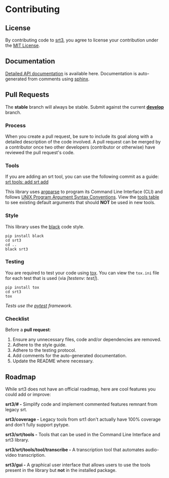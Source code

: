 # Contributing

## License

By contributing code to [srt3](https://github.com/switchupcb/srt), you agree to license your contribution under the [MIT License](https://github.com/switchupcb/srt/blob/develop/LICENSE).

## Documentation

[Detailed API documentation](https://srt3.readthedocs.io/en/latest/api.html) is available here. Documentation is auto-generated from comments using [sphinx](https://www.sphinx-doc.org/en/master/).

## Pull Requests

The **stable** branch will always be stable. Submit against the current [**develop**](https://github.com/switchupcb/srt/tree/develop) branch.

### Process

When you create a pull request, be sure to include its goal along with a detailed description of the code involved. A pull request can be merged by a contributor once two other developers (contributor or otherwise) have reviewed the pull request's code.

### Tools

If you are adding an srt tool, you can use the following commit as a guide: [srt tools: add srt add](https://github.com/switchupcb/srt3/commit/1ee1f649c9a09acc649bd48c076ec6f92e8ce78e)

This library uses [argparse](https://docs.python.org/3/library/argparse) to program its Command Line Interface (CLI) and follows [UNIX Program Argument Syntax Conventions](https://www.gnu.org/software/libc/manual/html_node/Argument-Syntax.html). View the [tools table](https://github.com/switchupcb/srt/tree/develop/srt/tools) to see existing default arguments that should **NOT** be used in new tools.

### Style

This library uses the [black](https://black.readthedocs.io/en/stable/) code style.

```
pip install black
cd srt3
cd ..
black srt3
```

### Testing

You are required to test your code using [tox](https://tox.readthedocs.org). You can view the `tox.ini` file for each test that is used (via _[testenv: test]_).

```
pip install tox
cd srt3
tox
```

_Tests use the [pytest](https://docs.pytest.org/en/6.2.x/contents.html) framework._

### Checklist

Before a **pull request**:

1. Ensure any unnecessary files, code and/or dependencies are removed.
2. Adhere to the style guide.
3. Adhere to the testing protocol.
4. Add comments for the auto-generated documentation.
5. Update the README where necessary.

## Roadmap

While srt3 does not have an official roadmap, here are cool features you could add or improve:

**srt3/# -** Simplify code and implement commented features remnant from legacy srt.

**srt3/coverage -** Legacy tools from srt1 don't actually have 100% coverage and don't fully support pytype.

**srt3/srt/tools -** Tools that can be used in the Command Line Interface and srt3 library.

**srt3/srt/tools/tool/transcribe -** A transcription tool that automates audio-video transcription.

**srt3/gui -** A graphical user interface that allows users to use the tools present in the library but **not** in the installed package.
